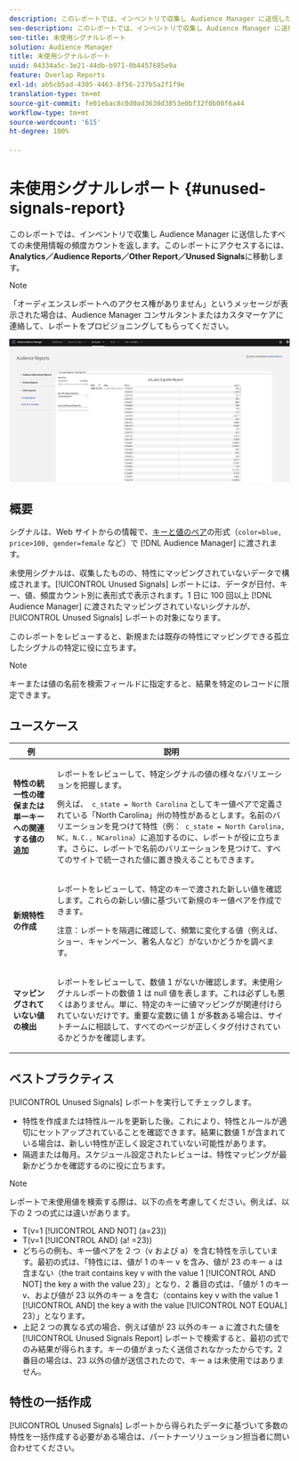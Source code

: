 ```yaml
---
description: このレポートでは、インベントリで収集し Audience Manager に送信したすべての未使用情報の頻度カウントを返します。
seo-description: このレポートでは、インベントリで収集し Audience Manager に送信したすべての未使用情報の頻度カウントを返します。
seo-title: 未使用シグナルレポート
solution: Audience Manager
title: 未使用シグナルレポート
uuid: 04334a5c-3e21-44db-b971-0b4457685e9a
feature: Overlap Reports
exl-id: ab5cb5ad-4305-4463-8f56-237b5a2f1f9e
translation-type: tm+mt
source-git-commit: fe01ebac8c0d0ad3630d3853e0bf32f0b00f6a44
workflow-type: tm+mt
source-wordcount: '615'
ht-degree: 100%

---
```


# 未使用シグナルレポート {#unused-signals-report}

このレポートでは、インベントリで収集し Audience Manager に送信したすべての未使用情報の頻度カウントを返します。このレポートにアクセスするには、**Analytics／Audience Reports／Other Report／Unused Signals**&#x200B;に移動します。

>[!NOTE]
>
>「オーディエンスレポートへのアクセス権がありません」というメッセージが表示された場合は、Audience Manager コンサルタントまたはカスタマーケアに連絡して、レポートをプロビジョニングしてもらってください。

![未使用シグナルレポートのスクリーンショット](/help/using/reporting/dynamic-reports/assets/unused-signals.png)

## 概要

シグナルは、Web サイトからの情報で、[キーと値のペア](../../reference/key-value-pairs-explained.md)の形式（`color=blue, price>100, gender=female` など）で [!DNL Audience Manager] に渡されます。

未使用シグナルは、収集したものの、特性にマッピングされていないデータで構成されます。[!UICONTROL Unused Signals] レポートには、データが日付、キー、値、頻度カウント別に表形式で表示されます。1 日に 100 回以上 [!DNL Audience Manager] に渡されたマッピングされていないシグナルが、[!UICONTROL Unused Signals] レポートの対象になります。

このレポートをレビューすると、新規または既存の特性にマッピングできる孤立したシグナルの特定に役に立ちます。

>[!NOTE]
>
>キーまたは値の名前を検索フィールドに指定すると、結果を特定のレコードに限定できます。

## ユースケース

<table id="table_E5EE0EC078E14EF4B197243488517A2D"> 
 <thead> 
  <tr> 
   <th colname="col1" class="entry"> 例 </th> 
   <th colname="col2" class="entry"> 説明 </th> 
  </tr> 
 </thead>
 <tbody> 
  <tr> 
   <td colname="col1"> <p><b>特性の統一性の確保または単一キーへの関連する値の追加</b> </p> </td> 
   <td colname="col2"> <p>レポートをレビューして、特定シグナルの値の様々なバリエーションを把握します。 </p> <p>例えば、<code> c_state = North Carolina</code> としてキー値ペアで定義されている「North Carolina」州の特性があるとします。名前のバリエーションを見つけて特性（例：<code> c_state = North Carolina, NC, N.C., NCarolina</code>）に追加するのに、レポートが役に立ちます。さらに、レポートで名前のバリエーションを見つけて、すべてのサイトで統一された値に置き換えることもできます｡ </p> <p> </p> </td> 
  </tr> 
  <tr> 
   <td colname="col1"> <p><b>新規特性の作成</b> </p> </td> 
   <td colname="col2"> <p>レポートをレビューして、特定のキーで渡された新しい値を確認します。これらの新しい値に基づいて新規のキー値ペアを作成できます。 </p> <p> <p>注意：レポートを隔週に確認して、頻繁に変化する値（例えば、ショー、キャンペーン、著名人など）がないかどうかを調べます。 </p> </p> </td> 
  </tr> 
  <tr> 
   <td colname="col1"> <p><b>マッピングされていない値の検出</b> </p> </td> 
   <td colname="col2"> <p>レポートをレビューして、数値 1 がないか確認します。<span class="wintitle">未使用シグナル</span>レポートの数値 1 は null 値を表します。これは必ずしも悪くはありません。単に、特定のキーに値マッピングが関連付けられていないだけです。重要な変数に値 1 が多数ある場合は、サイトチームに相談して、すべてのページが正しくタグ付けされているかどうかを確認します。 </p> </td> 
  </tr> 
 </tbody> 
</table>

## ベストプラクティス

[!UICONTROL Unused Signals] レポートを実行してチェックします。

* 特性を作成または特性ルールを更新した後。これにより、特性とルールが適切にセットアップされていることを確認できます。結果に数値 1 が含まれている場合は、新しい特性が正しく設定されていない可能性があります。
* 隔週または毎月。スケジュール設定されたレビューは、特性マッピングが最新かどうかを確認するのに役に立ちます。

>[!NOTE]
>
>レポートで未使用値を検索する際は、以下の点を考慮してください。例えば、以下の 2 つの式には違いがあります。

* T(v=1 [!UICONTROL AND NOT] (a=23))
* T(v=1 [!UICONTROL AND] (a! =23))
* どちらの例も、キー値ペアを 2 つ（v および a）を含む特性を示しています。最初の式は、「特性には、値が 1 のキー v を含み、値が 23 のキー a は含まない（the trait contains key v with the value 1 [!UICONTROL AND NOT] the key a with the value 23）」となり、2 番目の式は、「値が 1 のキー v、および値が 23 以外のキー a を含む（contains key v with the value 1 [!UICONTROL AND] the key a with the value [!UICONTROL NOT EQUAL] 23）」となります。
* 上記 2 つの異なる式の場合、例えば値が 23 以外のキー a に渡された値を [!UICONTROL Unused Signals Report] レポートで検索すると、最初の式でのみ結果が得られます。キーの値がまったく送信されなかったからです。2 番目の場合は、23 以外の値が送信されたので、キー a は未使用ではありません。

## 特性の一括作成

[!UICONTROL Unused Signals] レポートから得られたデータに基づいて多数の特性を一括作成する必要がある場合は、パートナーソリューション担当者に問い合わせてください。
